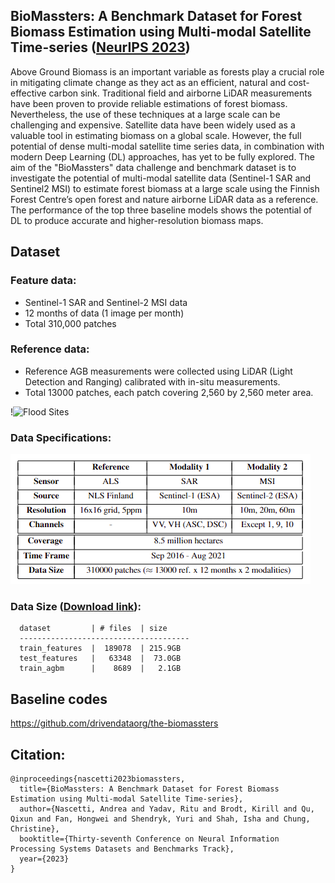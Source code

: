 ## BioMassters: A Benchmark Dataset for Forest Biomass Estimation using Multi-modal Satellite Time-series ([NeurIPS 2023](https://openreview.net/attachment?id=hrWsIC4Cmz&name=pdf))

Above Ground Biomass is an important variable as forests play a crucial role in mitigating climate change as they act as an efficient, natural and cost-effective carbon sink. Traditional field and airborne LiDAR measurements have been proven to provide reliable estimations of forest biomass. Nevertheless, the use of these techniques at a large scale can be challenging and expensive. Satellite data have been widely used as a valuable tool in estimating biomass on a global scale. However, the full potential of dense multi-modal satellite time series data, in combination with modern Deep Learning (DL) approaches, has yet to be fully explored. The aim of the "BioMassters" data challenge and benchmark dataset is to investigate the potential of multi-modal satellite data (Sentinel-1 SAR and Sentinel2 MSI) to estimate forest biomass at a large scale using the Finnish Forest Centre’s open forest and nature airborne LiDAR data as a reference. The performance of the top three baseline models shows the potential of DL to produce accurate and higher-resolution biomass maps. 
## Dataset 
### Feature data: 
* Sentinel-1 SAR and Sentinel-2 MSI data
* 12 months of data (1 image per month)
* Total 310,000 patches
### Reference data: 
* Reference AGB measurements were collected using LiDAR (Light Detection and Ranging) calibrated with in-situ measurements.
* Total 13000 patches, each patch covering 2,560 by 2,560 meter area.
  
!<img src="./Finland_LiDAR_Map.png" alt="Flood Sites" width="300" height="310">
### Data Specifications:
![img](./data_spec.png)
### Data Size ([Download link](https://huggingface.co/datasets/nascetti-a/BioMassters/tree/main)):
```
  dataset         | # files  | size
  --------------------------------------
  train_features  |  189078  | 215.9GB
  test_features   |   63348  |  73.0GB
  train_agbm      |    8689  |   2.1GB
```
## Baseline codes
https://github.com/drivendataorg/the-biomassters
## Citation:
```
@inproceedings{nascetti2023biomassters,
  title={BioMassters: A Benchmark Dataset for Forest Biomass Estimation using Multi-modal Satellite Time-series},
  author={Nascetti, Andrea and Yadav, Ritu and Brodt, Kirill and Qu, Qixun and Fan, Hongwei and Shendryk, Yuri and Shah, Isha and Chung, Christine},
  booktitle={Thirty-seventh Conference on Neural Information Processing Systems Datasets and Benchmarks Track},
  year={2023}
}
```

